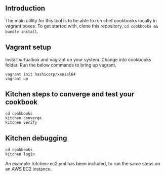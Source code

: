 ## Introduction
The main utility for this tool is to be able to run chef cookbooks locally in vagrant boxes. To get started with, clone this repository, `cd cookbooks && bundle install`.

## Vagrant setup
Install virtualbox and vagrant on your system. Change into cookbooks folder. Run the below commands to bring up vagrant.
```
vagrant init hashicorp/xenial64
vagrant up
```

## Kitchen steps to converge and test your cookbook
```
cd cookbooks
kitchen converge
kitchen verify
```

## Kitchen debugging
```
cd cookbooks
kitchen login
```

An example .kitchen-ec2.yml has been included, to run the same steps on an AWS EC2 instance. 






